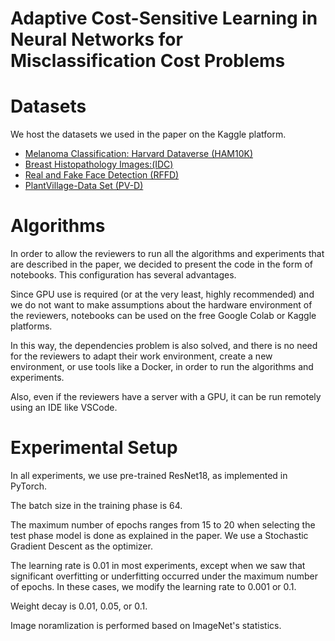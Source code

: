 # Adaptive Cost-Sensitive Learning in Neural Networks for Misclassification Cost Problems


# Datasets
We host the datasets we used in the paper on the Kaggle platform.
- [Melanoma Classification: Harvard Dataverse (HAM10K)](https://www.kaggle.com/adacslicml/melanoma-classification-ham10k)
- [Breast   Histopathology   Images:(IDC)](https://www.kaggle.com/adacslicml/breast-histopathology-images)
- [Real   and   Fake   Face   Detection   (RFFD)](https://www.kaggle.com/adacslicml/real-and-fake-face-detection)
- [PlantVillage-Data Set (PV-D)](https://www.kaggle.com/adacslicml/plantvillagedata-set)

# Algorithms
In order to allow the reviewers to run all the algorithms and experiments that are described in the paper, we decided to present the code in the form of notebooks.
This configuration has several advantages.

Since GPU use is required (or at the very least, highly recommended) and we do not want to make assumptions about the hardware environment of the reviewers, 
notebooks can be used on the free Google Colab or Kaggle platforms.

In this way, the dependencies problem is also solved, and there is no need for the reviewers to adapt their work environment, create a new environment, or use tools like a Docker, in order to run the algorithms and experiments.

Also, even if the reviewers have a server with a GPU, it can be run remotely using an IDE like VSCode.

# Experimental Setup
In all experiments, we use pre-trained ResNet18, as implemented in PyTorch.

The batch size in the training phase is 64.

The maximum number of epochs ranges from 15 to 20 when selecting the test phase model is done as explained in the paper.
We use a Stochastic Gradient Descent as the optimizer.

The learning rate is 0.01 in most experiments, except when we saw that significant overfitting or underfitting occurred under the maximum number of epochs. In these cases, we modify the learning rate to 0.001 or 0.1.

Weight decay is 0.01, 0.05, or 0.1.

Image noramlization is performed based on ImageNet's statistics.
